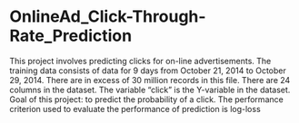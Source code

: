 # OnlineAd_Click-Through-Rate_Prediction

This project involves predicting clicks for on-line advertisements. The training data consists of data for 9 days from October 21, 2014 to October 29, 2014. There are in excess of 30 million records in this file. There are 24 columns in the dataset. The variable “click” is the Y-variable in the dataset. 
Goal of this project: to predict the probability of a click.
The performance criterion used to evaluate the performance of prediction is log-loss

